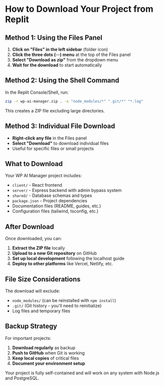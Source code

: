 # How to Download Your Project from Replit

## Method 1: Using the Files Panel
1. **Click on "Files" in the left sidebar** (folder icon)
2. **Click the three dots (⋯) menu** at the top of the Files panel
3. **Select "Download as zip"** from the dropdown menu
4. **Wait for the download** to start automatically

## Method 2: Using the Shell Command
In the Replit Console/Shell, run:
```bash
zip -r wp-ai-manager.zip . -x "node_modules/*" ".git/*" "*.log"
```
This creates a ZIP file excluding large directories.

## Method 3: Individual File Download
- **Right-click any file** in the Files panel
- **Select "Download"** to download individual files
- Useful for specific files or small projects

## What to Download
Your WP AI Manager project includes:
- `client/` - React frontend
- `server/` - Express backend with admin bypass system
- `shared/` - Database schemas and types
- `package.json` - Project dependencies
- Documentation files (README, guides, etc.)
- Configuration files (tailwind, tsconfig, etc.)

## After Download
Once downloaded, you can:
1. **Extract the ZIP file** locally
2. **Upload to a new Git repository** on GitHub
3. **Set up local development** following the localhost guide
4. **Deploy to other platforms** like Vercel, Netlify, etc.

## File Size Considerations
The download will exclude:
- `node_modules/` (can be reinstalled with `npm install`)
- `.git/` (Git history - you'll need to reinitialize)
- Log files and temporary files

## Backup Strategy
For important projects:
1. **Download regularly** as backup
2. **Push to GitHub** when Git is working
3. **Keep local copies** of critical files
4. **Document your environment setup**

Your project is fully self-contained and will work on any system with Node.js and PostgreSQL.